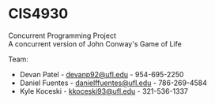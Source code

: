 CIS4930
=======

Concurrent Programming Project    
A concurrent version of John Conway's Game of Life

Team:  
* Devan Patel - devanp92@ufl.edu - 954-695-2250  
* Daniel Fuentes - danielffuentes@ufl.edu - 786-269-4584  
* Kyle Koceski - kkoceski93@ufl.edu - 321-536-1337  


